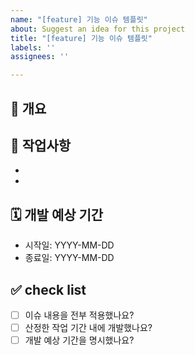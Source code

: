```yaml
---
name: "[feature] 기능 이슈 템플릿"
about: Suggest an idea for this project
title: "[feature] 기능 이슈 템플릿"
labels: ''
assignees: ''

---
```


## 🌱 개요

## 🌱 작업사항
*
*

## 🗓️ 개발 예상 기간
- 시작일: YYYY-MM-DD
- 종료일: YYYY-MM-DD

## ✅ check list
- [ ] 이슈 내용을 전부 적용했나요?
- [ ] 산정한 작업 기간 내에 개발했나요?
- [ ] 개발 예상 기간을 명시했나요?
